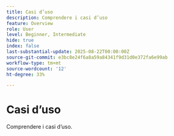 ```yaml
---
title: Casi d’uso
description: Comprendere i casi d’uso
feature: Overview
role: User
level: Beginner, Intermediate
hide: true
index: false
last-substantial-update: 2025-08-22T00:00:00Z
source-git-commit: e3bc8e24f6a8a59a84341f9d31d0e372fa6e99ab
workflow-type: tm+mt
source-wordcount: '12'
ht-degree: 33%

---
```



# Casi d’uso

Comprendere i casi d’uso.
